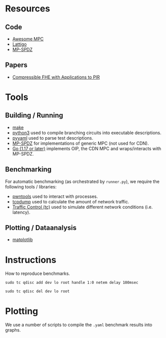 # Resources

## Code

- [Awesome MPC](https://github.com/rdragos/awesome-mpc/blob/master/readme.md)
- [Lattigo](https://github.com/ldsec/lattigo)
- [MP-SPDZ](https://github.com/data61/MP-SPDZ)

## Papers

- [Compressible FHE with Applications to PIR](https://eprint.iacr.org/2019/733)

# Tools

## Building / Running

- [make]()
- [python3]() used to compile branching circuits into executable descriptions.
- [pyyaml]() used to parse test descriptions.
- [MP-SPDZ]() for implementations of generic MPC (not used for CDN).
- [Go (1.17 or later)]() implements OIP, the CDN MPC and wraps/interacts with MP-SPDZ.

## Benchmarking

For automatic benchmarking (as orchestrated by `runner.py`), we require the following tools / libraries:

- [pwntools](https://docs.pwntools.com/en/stable/) used to interact with processes.
- [tcpdump]() used to calculate the amount of network traffic.
- [Traffic Control (tc)]() used to simulate different network conditions (i.e. latency).

## Plotting / Dataanalysis

- [matplotlib]()

# Instructions

How to reproduce benchmarks.

```
sudo tc qdisc add dev lo root handle 1:0 netem delay 100msec

sudo tc qdisc del dev lo root
```

# Plotting

We use a number of scripts to compile the `.yaml` benchmark results into graphs.

